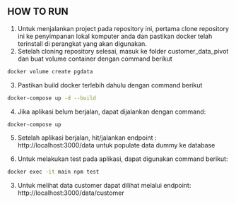 ## HOW TO RUN
1. Untuk menjalankan project pada repository ini, pertama clone repository ini ke penyimpanan lokal komputer anda dan pastikan docker telah terinstall di perangkat yang akan digunakan.
2. Setelah cloning repository selesai, masuk ke folder customer_data_pivot dan buat volume container dengan command berikut

```bash
docker volume create pgdata
```

3. Pastikan build docker terlebih dahulu dengan command berikut

```bash
docker-compose up -d --build
```

4. Jika aplikasi belum berjalan, dapat dijalankan dengan command:

```bash
docker-compose up
```

5. Setelah aplikasi berjalan, hit/jalankan endpoint : http://localhost:3000/data untuk populate data dummy ke database

6. Untuk melakukan test pada aplikasi, dapat digunakan command berikut: 

```bash
docker exec -it main npm test
```

3. Untuk melihat data customer dapat dilihat melalui endpoint: http://localhost:3000/data/customer

